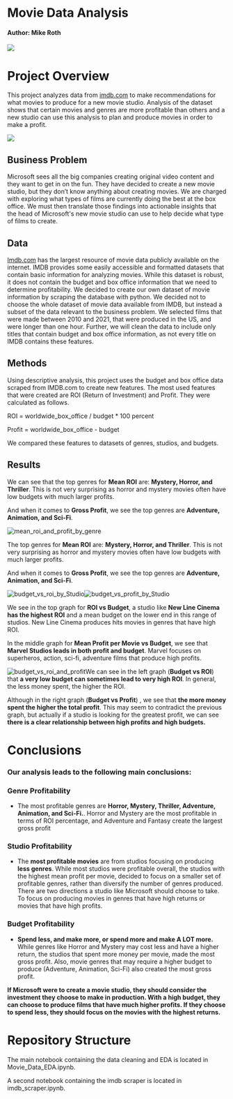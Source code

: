# Movie Data Analysis

#### Author: Mike Roth

![](img/movieproduction.png)

# Project Overview

This project analyzes data from [imdb.com](https://imdb.com/) to make recommendations for what movies to produce for a new movie studio. Analysis of the dataset shows that certain movies and genres are more profitable than others and a new studio can use this analysis to plan and produce movies in order to make a profit.

![](img/MicrosoftLogo.png)

## Business Problem

Microsoft sees all the big companies creating original video content and they want to get in on the fun. They have decided to create a new movie studio, but they don’t know anything about creating movies. We are charged with exploring what types of films are currently doing the best at the box office. We must then translate those findings into actionable insights that the head of Microsoft's new movie studio can use to help decide what type of films to create.

## Data

[Imdb.com](https://imdb.com/) has the largest resource of movie data publicly available on the internet. IMDB provides some easily accessible and formatted datasets that contain basic information for analyzing movies. While this dataset is robust, it does not contain the budget and box office information that we need to determine profitability. We decided to create our own dataset of movie information by scraping the database with python. We decided not to choose the whole dataset of movie data available from IMDB, but instead a subset of the data relevant to the business problem. We selected films that were made between 2010 and 2021, that were produced in the US, and were longer than one hour. Further, we will clean the data to include only titles that contain budget and box office information, as not every title on IMDB contains these features.

## Methods

Using descriptive analysis, this project uses the budget and box office data scraped from IMDB.com to create new features. The most used features that were created are ROI (Return of Investment) and Profit. They were calculated as follows.

ROI = worldwide_box_office / budget  * 100 percent

Profit = worldwide_box_office - budget

We compared these features to datasets of genres, studios, and budgets.

## Results

We can see that the top genres for **Mean ROI** are: **Mystery, Horror, and Thriller**. This is not very surprising as horror and mystery movies often have low budgets with much larger profits.

And when it comes to **Gross Profit**, we see the top genres are **Adventure, Animation, and Sci-Fi**.

![mean_roi_and_profit_by_genre](/img/mean_roi_and_profit_by_genre.png)

The top genres for **Mean ROI** are: **Mystery, Horror, and Thriller**. This is not very surprising as horror and mystery movies often have low budgets with much larger profits.

And when it comes to **Gross Profit**, we see the top genres are **Adventure, Animation, and Sci-Fi**.



![budget_vs_roi_by_Studio](/img/budget_vs_roi_by_Studio.png)![budget_vs_profit_by_Studio](/img/budget_vs_profit_by_Studio.png)

We see in the top graph for **ROI vs Budget**, a studio like **New Line Cinema has the highest ROI** and a mean budget on the lower end in this range of studios. New Line Cinema produces hits movies in genres that have high ROI.

In the middle graph for **Mean Profit per Movie vs Budget**, we see that **Marvel Studios leads in both profit and budget**. Marvel focuses on superheros, action, sci-fi, adventure films that produce high profits.



![budget_vs_roi_and_profit](/img/budget_vs_roi_and_profit.png)We can see in the left graph (**Budget vs ROI**) that **a very low budget can sometimes lead to very high ROI**. In general, the less money spent, the higher the ROI.

Although in the right graph (**Budget vs Profit**) , we see that **the more money spent the higher the total profit**. This may seem to contradict the previous graph, but actually if a studio is looking for the greatest profit, we can see **there is a clear relationship between high profits and high budgets.**



# Conclusions

### Our analysis leads to the following main conclusions:

### Genre Profitability

- The most profitable genres are **Horror, Mystery, Thriller, Adventure, Animation, and Sci-Fi.**. Horror and Mystery are the most profitable in terms of ROI percentage, and Adventure and Fantasy create the largest gross profit

### Studio Profitability

- The **most profitable movies** are from studios focusing on producing **less genres**. While most studios were profitable overall, the studios with the highest mean profit per movie, decided to focus on a smaller set of profitable genres, rather than diversify the number of genres produced. There are two directions a studio like Microsoft should choose to take. To focus on producing movies in genres that have high returns or movies that have high profits.

### Budget Profitability

- **Spend less, and make more, or spend more and make A LOT more.** While genres like Horror and Mystery may cost less and have a higher return, the studios that spent more money per movie, made the most gross profit. Also, movie genres that may require a higher budget to produce (Adventure, Animation, Sci-Fi) also created the most gross profit.

**If Microsoft were to create a movie studio, they should consider the investment they choose to make in production. With a high budget, they can choose to produce films that have much higher profits. If they choose to spend less, they should focus on the movies with the highest returns.**

# Repository Structure

The main notebook containing the data cleaning and EDA is located in Movie_Data_EDA.ipynb.

A second notebook containing the imdb scraper is located in imdb_scraper.ipynb.
